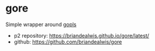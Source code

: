 # gore

Simple wrapper around [gopls](https://github.com/golang/tools/tree/master/gopls#readme)

- p2 repository: https://briandealwis.github.io/gore/latest/
- github: https://github.com/briandealwis/gore
